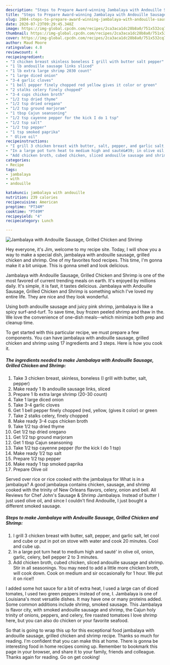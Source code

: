 ```yaml
---
description: "Steps to Prepare Award-winning Jambalaya with Andouille Sausage, Grilled Chicken and Shrimp"
title: "Steps to Prepare Award-winning Jambalaya with Andouille Sausage, Grilled Chicken and Shrimp"
slug: 2004-steps-to-prepare-award-winning-jambalaya-with-andouille-sausage-grilled-chicken-and-shrimp
date: 2020-07-23T09:29:45.348Z
image: https://img-global.cpcdn.com/recipes/2ca3aca1dc28b8a0/751x532cq70/jambalaya-with-andouille-sausage-grilled-chicken-and-shrimp-recipe-main-photo.jpg
thumbnail: https://img-global.cpcdn.com/recipes/2ca3aca1dc28b8a0/751x532cq70/jambalaya-with-andouille-sausage-grilled-chicken-and-shrimp-recipe-main-photo.jpg
cover: https://img-global.cpcdn.com/recipes/2ca3aca1dc28b8a0/751x532cq70/jambalaya-with-andouille-sausage-grilled-chicken-and-shrimp-recipe-main-photo.jpg
author: Maud Moore
ratingvalue: 4.8
reviewcount: 4
recipeingredient:
- "3 chicken breast skinless boneless I grill with butter salt pepper"
- "1 lb andouille sausage links sliced"
- "1 lb extra large shrimp 2030 count"
- "1 large diced onion"
- "3-4 garlic cloves"
- "1 bell pepper finely chopped red yellow gives it color or green"
- "2 stalks celery finely chopped"
- "3-4 cups chicken broth"
- "1/2 tsp dried thyme"
- "1/2 tsp dried oregano"
- "1/2 tsp ground marjoram"
- "1 tbsp Cajun seansoning"
- "1/2 tsp cayenne pepper for the kick I do 1 tsp"
- "1/2 tsp salt"
- "1/2 tsp pepper"
- "1 tsp smoked paprika"
- " Olive oil"
recipeinstructions:
- "I grill 3 chicken breast with butter, salt, pepper, and garlic salt, let cool and cube or put in pot on stove with water and cook 20 minutes. Cool and cube up."
- "In a large pot turn heat to medium high and sauté&#39; in olive oil, onion, garlic, celery, bell pepper 2 to 3 minutes."
- "Add chicken broth, cubed chicken, sliced andouille sausage and shrimp. Stir in all seasonings. You may need to add a little more chicken broth, will cook down. Cook on medium and sir occasionally for 1 hour. We put it on rice!!"
categories:
- Recipe
tags:
- jambalaya
- with
- andouille

katakunci: jambalaya with andouille 
nutrition: 239 calories
recipecuisine: American
preptime: "PT34M"
cooktime: "PT49M"
recipeyield: "4"
recipecategory: Lunch

---
```



![Jambalaya with Andouille Sausage, Grilled Chicken and Shrimp](https://img-global.cpcdn.com/recipes/2ca3aca1dc28b8a0/751x532cq70/jambalaya-with-andouille-sausage-grilled-chicken-and-shrimp-recipe-main-photo.jpg)

Hey everyone, it's Jim, welcome to my recipe site. Today, I will show you a way to make a special dish, jambalaya with andouille sausage, grilled chicken and shrimp. One of my favorites food recipes. This time, I'm gonna make it a bit unique. This is gonna smell and look delicious.

Jambalaya with Andouille Sausage, Grilled Chicken and Shrimp is one of the most favored of current trending meals on earth. It's enjoyed by millions daily. It's simple, it is fast, it tastes delicious. Jambalaya with Andouille Sausage, Grilled Chicken and Shrimp is something which I've loved my entire life. They are nice and they look wonderful.

Using both andouille sausage and juicy pink shrimp, jambalaya is like a spicy surf-and-turf. To save time, buy frozen peeled shrimp and thaw in the. We love the convenience of one-dish meals--which minimize both prep and cleanup time.


To get started with this particular recipe, we must prepare a few components. You can have jambalaya with andouille sausage, grilled chicken and shrimp using 17 ingredients and 3 steps. Here is how you cook it.

<!--inarticleads1-->

##### The ingredients needed to make Jambalaya with Andouille Sausage, Grilled Chicken and Shrimp:

1. Take 3 chicken breast, skinless, boneless (I grill with butter, salt, pepper)
1. Make ready 1 lb andouille sausage links, sliced
1. Prepare 1 lb extra large shrimp (20-30 count)
1. Take 1 large diced onion
1. Take 3-4 garlic cloves
1. Get 1 bell pepper finely chopped (red, yellow, (gives it color) or green
1. Take 2 stalks celery, finely chopped
1. Make ready 3-4 cups chicken broth
1. Take 1/2 tsp dried thyme
1. Get 1/2 tsp dried oregano
1. Get 1/2 tsp ground marjoram
1. Get 1 tbsp Cajun seansoning
1. Take 1/2 tsp cayenne pepper (for the kick I do 1 tsp)
1. Make ready 1/2 tsp salt
1. Prepare 1/2 tsp pepper
1. Make ready 1 tsp smoked paprika
1. Prepare  Olive oil


Served over rice or rice cooked with the jambalaya for What is in a jambalaya? A good jambalaya contains chicken, sausage, and shrimp cooked with the trinity of New Orleans flavors, celery, onion and bell. All Reviews for Chef John&#39;s Sausage &amp; Shrimp Jambalaya. Instead of butter I just used olive oil, and since I couldn&#39;t find Andouille, I just bought a different smoked sausage. 

<!--inarticleads2-->

##### Steps to make Jambalaya with Andouille Sausage, Grilled Chicken and Shrimp:

1. I grill 3 chicken breast with butter, salt, pepper, and garlic salt, let cool and cube or put in pot on stove with water and cook 20 minutes. Cool and cube up.
1. In a large pot turn heat to medium high and sauté&#39; in olive oil, onion, garlic, celery, bell pepper 2 to 3 minutes.
1. Add chicken broth, cubed chicken, sliced andouille sausage and shrimp. Stir in all seasonings. You may need to add a little more chicken broth, will cook down. Cook on medium and sir occasionally for 1 hour. We put it on rice!!


I added some hot sauce for a bit of extra heat, I used a large can of diced tomates, I used two green peppers instead of one, I. Jambalaya is one of Louisiana&#39;s most versatile dishes. It may have one or many proteins added. Some common additions include shrimp, smoked sausage. This Jambalaya is flavor city, with smoked andouille sausage and shrimp, the Cajun holy trinity of onions, peppers, and celery, fire roasted tomatoes I love shrimp here, but you can also do chicken or your favorite seafood. 

So that is going to wrap this up for this exceptional food jambalaya with andouille sausage, grilled chicken and shrimp recipe. Thanks so much for reading. I'm confident that you can make this at home. There is gonna be interesting food in home recipes coming up. Remember to bookmark this page in your browser, and share it to your family, friends and colleague. Thanks again for reading. Go on get cooking!
